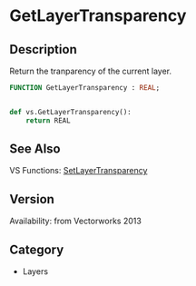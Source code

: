 # GetLayerTransparency

## Description
Return the tranparency of the current layer.

```pascal
FUNCTION GetLayerTransparency : REAL;
```

```python

def vs.GetLayerTransparency():
    return REAL
```

## See Also
VS Functions:
[SetLayerTransparency](SetLayerTransparency.md)

## Version
Availability: from Vectorworks 2013
## Category
* Layers

